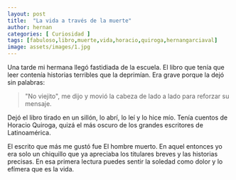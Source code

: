 ```yaml
---
layout: post
title:  "La vida a través de la muerte"
author: hernan
categories: [ Curiosidad ]
tags: [fabuloso,libro,muerte,vida,horacio,quiroga,hernangarciaval]
image: assets/images/1.jpg
---
```

Una tarde mi hermana llegó fastidiada de la escuela. El libro que tenía que leer contenía historias terribles que la deprimían. Era grave porque la dejó sin palabras: 
>"No viejito", me dijo y movió la cabeza de lado a lado para reforzar su mensaje.

Dejó el libro tirado en un sillón, lo abrí, lo leí y lo hice mío. Tenía cuentos de Horacio Quiroga, quizá el más oscuro de los grandes escritores de Latinoamérica.

El escrito que más me gustó fue El hombre muerto. En aquel entonces yo era solo un chiquillo que ya apreciaba los titulares breves y las historias precisas. En esa primera lectura puedes sentir la soledad como dolor y lo efímera que es la vida.
